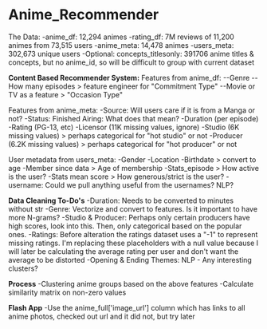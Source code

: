 # Anime_Recommender

The Data:
-anime_df: 12,294 animes
-rating_df: 7M reviews of 11,200 animes from 73,515 users
-anime_meta: 14,478 animes
-users_meta: 302,673 unique users
-Optional: concepts_titlesonly: 391706 anime titles & concepts, but no anime_id, so will be difficult to group with current dataset

**Content Based Recommender System:**
Features from anime_df:
--Genre 
--How many episodes > feature engineer for "Commitment Type"
--Movie or TV as a feature > "Occasion Type"

Features from anime_meta:
-Source: Will users care if it is from a Manga or not?
-Status: Finished Airing: What does that mean?
-Duration (per episode)
-Rating (PG-13, etc)
-Licensor (11K missing values, ignore)
-Studio (6K missing values) > perhaps categorical for "hot studio" or not
-Producer (6.2K missing values) > perhaps categorical for "hot producer" or not

User metadata from users_meta:
-Gender
-Location
-Birthdate > convert to age
-Member since data > Age of membership
-Stats_episode > How active is the user?
-Stats mean score > How generous/strict is the user?
-username: Could we pull anything useful from the usernames? NLP?



**Data Cleaning To-Do's**
-Duration: Needs to be converted to minutes without str
-Genre: Vectorize and convert to features. Is it important to have more N-grams?
-Studio & Producer: Perhaps only certain producers have high scores, look into this. Then, only categorical based on the popular ones.
-Ratings: Before alteration the ratings dataset uses a "-1" to represent missing ratings. I'm replacing these placeholders with a null value because I will later be calculating the average rating per user and don't want the average to be distorted
-Opening & Ending Themes: NLP - Any interesting clusters?

**Process**
-Clustering anime groups based on the above features
-Calculate similarity matrix on non-zero values

**Flash App**
-Use the anime_full['image_url'] column which has links to all anime photos, checked out url and it did not, but try later


